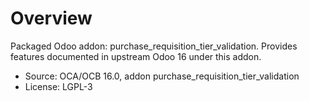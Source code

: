 # Overview

Packaged Odoo addon: purchase_requisition_tier_validation. Provides features documented in upstream Odoo 16 under this addon.

- Source: OCA/OCB 16.0, addon purchase_requisition_tier_validation
- License: LGPL-3
